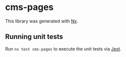 # cms-pages

This library was generated with [Nx](https://nx.dev).

## Running unit tests

Run `nx test cms-pages` to execute the unit tests via [Jest](https://jestjs.io).
